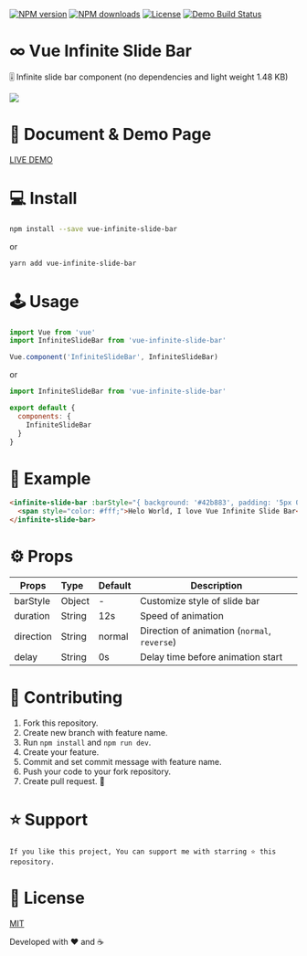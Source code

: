 <p>
<a href="https://npmjs.com/package/vue-infinite-slide-bar"><img src="https://img.shields.io/npm/v/vue-infinite-slide-bar.svg?style=flat" alt="NPM version"></a>
<a href="https://npmjs.com/package/vue-infinite-slide-bar"><img src="https://img.shields.io/npm/dm/vue-infinite-slide-bar.svg?style=flat" alt="NPM downloads"></a>
<a href="https://www.npmjs.com/package/vue-infinite-slide-bar"><img src="https://img.shields.io/npm/l/vue-infinite-slide-bar.svg?style=flat" alt="License"></a>
<a href="https://biigpongsatorn.github.io/#/vue-infinite-slide-bar"><img src="https://travis-ci.org/biigpongsatorn/biigpongsatorn.github.io.svg?branch=dev" alt="Demo Build Status"></a>
</p>

# ∞ Vue Infinite Slide Bar

🎚 Infinite slide bar component (no dependencies and light weight 1.48 KB)

<img src="https://raw.githubusercontent.com/biigpongsatorn/vue-infinite-slide-bar/master/static/ex1.gif"/>

# 👀 Document & Demo Page

[LIVE DEMO](https://biigpongsatorn.github.io/#/vue-infinite-slide-bar)

# 💻 Install

```sh
npm install --save vue-infinite-slide-bar
```
or
```sh
yarn add vue-infinite-slide-bar
```

# 🕹 Usage
```javascript
import Vue from 'vue'
import InfiniteSlideBar from 'vue-infinite-slide-bar'

Vue.component('InfiniteSlideBar', InfiniteSlideBar)
```
or
```javascript
import InfiniteSlideBar from 'vue-infinite-slide-bar'

export default {
  components: {
    InfiniteSlideBar
  }
}
```

# 🔎 Example

```html
<infinite-slide-bar :barStyle="{ background: '#42b883', padding: '5px 0' }">
  <span style="color: #fff;">Helo World, I love Vue Infinite Slide Bar</span>
</infinite-slide-bar>
```

# ⚙️ Props
| Props       | Type          | Default  | Description  |
| ----------- |:--------------| ---------|--------------|
| barStyle       | Object        | -     | Customize style of slide bar |
| duration      | String        | 12s     | Speed of animation |
| direction      | String        | normal     | Direction of animation (`normal`, `reverse`) |
| delay      | String        | 0s     | Delay time before animation start |

# 🤝 Contributing
1. Fork this repository.
2. Create new branch with feature name.
3. Run `npm install` and `npm run dev`.
4. Create your feature.
5. Commit and set commit message with feature name.
6. Push your code to your fork repository.
7. Create pull request. 🙂

# ⭐️ Support

```
If you like this project, You can support me with starring ⭐ this repository.
```

# 📄 License

[MIT](LICENSE)

Developed with ❤️ and ☕️ 
